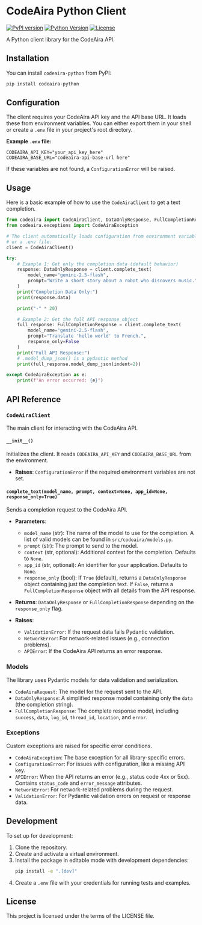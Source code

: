 # CodeAira Python Client

[![PyPI version](https://badge.fury.io/py/codeaira-python.svg)](https://badge.fury.io/py/codeaira-python)
[![Python Version](https://img.shields.io/pypi/pyversions/codeaira-python.svg)](https://pypi.org/project/codeaira-python)
[![License](https://img.shields.io/pypi/l/codeaira-python.svg)](https://pypi.org/project/codeaira-python)

A Python client library for the CodeAira API.

## Installation

You can install `codeaira-python` from PyPI:

```bash
pip install codeaira-python
```

## Configuration

The client requires your CodeAira API key and the API base URL. It loads these from environment variables. You can either export them in your shell or create a `.env` file in your project's root directory.

**Example `.env` file:**

```
CODEAIRA_API_KEY="your_api_key_here"
CODEAIRA_BASE_URL="codeaira-api-base-url here"
```

If these variables are not found, a `ConfigurationError` will be raised.

## Usage

Here is a basic example of how to use the `CodeAiraClient` to get a text completion.

```python
from codeaira import CodeAiraClient, DataOnlyResponse, FullCompletionResponse
from codeaira.exceptions import CodeAiraException

# The client automatically loads configuration from environment variables
# or a .env file.
client = CodeAiraClient()

try:
    # Example 1: Get only the completion data (default behavior)
    response: DataOnlyResponse = client.complete_text(
        model_name="gemini-2.5-flash",
        prompt="Write a short story about a robot who discovers music."
    )
    print("Completion Data Only:")
    print(response.data)

    print("-" * 20)

    # Example 2: Get the full API response object
    full_response: FullCompletionResponse = client.complete_text(
        model_name="gemini-2.5-flash",
        prompt="Translate 'hello world' to French.",
        response_only=False
    )
    print("Full API Response:")
    # .model_dump_json() is a pydantic method
    print(full_response.model_dump_json(indent=2))

except CodeAiraException as e:
    print(f"An error occurred: {e}")
```

## API Reference

### `CodeAiraClient`

The main client for interacting with the CodeAira API.

#### `__init__()`

Initializes the client. It reads `CODEAIRA_API_KEY` and `CODEAIRA_BASE_URL` from the environment.
- **Raises**: `ConfigurationError` if the required environment variables are not set.

#### `complete_text(model_name, prompt, context=None, app_id=None, response_only=True)`

Sends a completion request to the CodeAira API.

- **Parameters**:
    - `model_name` (str): The name of the model to use for the completion. A list of valid models can be found in `src/codeaira/models.py`.
    - `prompt` (str): The prompt to send to the model.
    - `context` (str, optional): Additional context for the completion. Defaults to `None`.
    - `app_id` (str, optional): An identifier for your application. Defaults to `None`.
    - `response_only` (bool): If `True` (default), returns a `DataOnlyResponse` object containing just the completion text. If `False`, returns a `FullCompletionResponse` object with all details from the API response.

- **Returns**: `DataOnlyResponse` or `FullCompletionResponse` depending on the `response_only` flag.

- **Raises**:
    - `ValidationError`: If the request data fails Pydantic validation.
    - `NetworkError`: For network-related issues (e.g., connection problems).
    - `APIError`: If the CodeAira API returns an error response.

### Models

The library uses Pydantic models for data validation and serialization.

- `CodeAiraRequest`: The model for the request sent to the API.
- `DataOnlyResponse`: A simplified response model containing only the `data` (the completion string).
- `FullCompletionResponse`: The complete response model, including `success`, `data`, `log_id`, `thread_id`, `location`, and `error`.

### Exceptions

Custom exceptions are raised for specific error conditions.

- `CodeAiraException`: The base exception for all library-specific errors.
- `ConfigurationError`: For issues with configuration, like a missing API key.
- `APIError`: When the API returns an error (e.g., status code 4xx or 5xx). Contains `status_code` and `error_message` attributes.
- `NetworkError`: For network-related problems during the request.
- `ValidationError`: For Pydantic validation errors on request or response data.

## Development

To set up for development:

1.  Clone the repository.
2.  Create and activate a virtual environment.
3.  Install the package in editable mode with development dependencies:
    ```bash
    pip install -e ".[dev]"
    ```
4.  Create a `.env` file with your credentials for running tests and examples.

## License

This project is licensed under the terms of the LICENSE file.
